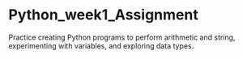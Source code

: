 # Python_week1_Assignment
Practice creating Python programs to perform arithmetic and string, experimenting with variables, and exploring data types.
